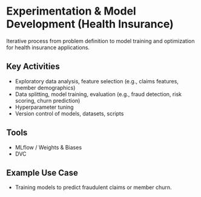 
# Experimentation & Model Development (Health Insurance)

Iterative process from problem definition to model training and optimization for health insurance applications.

## Key Activities
- Exploratory data analysis, feature selection (e.g., claims features, member demographics)
- Data splitting, model training, evaluation (e.g., fraud detection, risk scoring, churn prediction)
- Hyperparameter tuning
- Version control of models, datasets, scripts

## Tools
- MLflow / Weights & Biases
- DVC

## Example Use Case
- Training models to predict fraudulent claims or member churn.